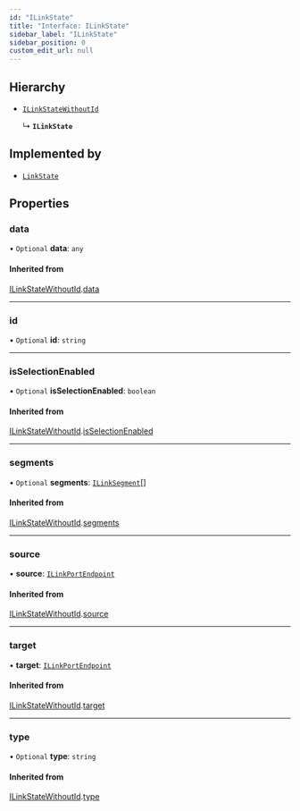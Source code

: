 ```yaml
---
id: "ILinkState"
title: "Interface: ILinkState"
sidebar_label: "ILinkState"
sidebar_position: 0
custom_edit_url: null
---
```


## Hierarchy

- [`ILinkStateWithoutId`](ILinkStateWithoutId.md)

  ↳ **`ILinkState`**

## Implemented by

- [`LinkState`](../classes/LinkState.md)

## Properties

### data

• `Optional` **data**: `any`

#### Inherited from

[ILinkStateWithoutId](ILinkStateWithoutId.md).[data](ILinkStateWithoutId.md#data)

___

### id

• `Optional` **id**: `string`

___

### isSelectionEnabled

• `Optional` **isSelectionEnabled**: `boolean`

#### Inherited from

[ILinkStateWithoutId](ILinkStateWithoutId.md).[isSelectionEnabled](ILinkStateWithoutId.md#isselectionenabled)

___

### segments

• `Optional` **segments**: [`ILinkSegment`](ILinkSegment.md)[]

#### Inherited from

[ILinkStateWithoutId](ILinkStateWithoutId.md).[segments](ILinkStateWithoutId.md#segments)

___

### source

• **source**: [`ILinkPortEndpoint`](ILinkPortEndpoint.md)

#### Inherited from

[ILinkStateWithoutId](ILinkStateWithoutId.md).[source](ILinkStateWithoutId.md#source)

___

### target

• **target**: [`ILinkPortEndpoint`](ILinkPortEndpoint.md)

#### Inherited from

[ILinkStateWithoutId](ILinkStateWithoutId.md).[target](ILinkStateWithoutId.md#target)

___

### type

• `Optional` **type**: `string`

#### Inherited from

[ILinkStateWithoutId](ILinkStateWithoutId.md).[type](ILinkStateWithoutId.md#type)
